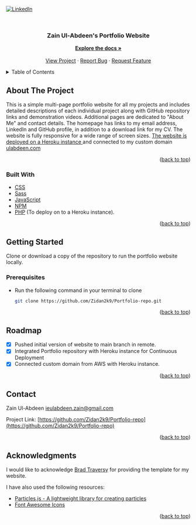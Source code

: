 <div id="top"></div>



<!-- PROJECT SHIELDS -->
<!--
*** I'm using markdown "reference style" links for readability.
*** Reference links are enclosed in brackets [ ] instead of parentheses ( ).
*** See the bottom of this document for the declaration of the reference variables
*** for contributors-url, forks-url, etc. This is an optional, concise syntax you may use.
*** https://www.markdownguide.org/basic-syntax/#reference-style-links
-->

[![LinkedIn][linkedin-shield]][linkedin-url]



<!-- PROJECT LOGO -->
<br />
<div align="center">
 
  <h3 align="center">Zain Ul-Abdeen's Portfolio Website</h3>
  <p align="center">
    <a href="https://github.com/Zidan2k9/Portfolio-repo/"><strong>Explore the docs »</strong></a>
    <br />
    <br />
    <a href="http://www.ulabdeen.com/index.html">View Project</a>
    ·
    <a href="https://github.com/Zidan2k9/Portfolio-repo//issues">Report Bug</a>
    ·
    <a href="https://github.com/Zidan2k9/Portfolio-repo/">Request Feature</a>
  </p>
</div>



<!-- TABLE OF CONTENTS -->
<details>
  <summary>Table of Contents</summary>
  <ol>
    <li>
      <a href="#about-the-project">About The Project</a>
      <ul>
        <li><a href="#built-with">Built With</a></li>
      </ul>
    </li>
    <li>
      <a href="#getting-started">Getting Started</a>
      <ul>
        <li><a href="#prerequisites">Prerequisites</a></li>
      </ul>
    </li>
    <li><a href="#roadmap">Roadmap</a></li>
    <li><a href="#contact">Contact</a></li>
    <li><a href="#acknowledgments">Acknowledgments</a></li>
  </ol>
</details>



<!-- ABOUT THE PROJECT -->
## About The Project



This is a simple multi-page portfolio website for all my projects and includes detailed descriptions of each individual project along with GitHub repository links and demonstration videos. Additional pages are dedicated to "About Me" and contact details. The homepage has links to my email address, LinkedIn and GitHub profile, in addition to a download link for my CV.  The website is fully responsive for a wide range of screen sizes. [The website is deployed on a Heroku instance ](https://github.com/Zidan2k9/Portfolio-repo/deployments/activity_log?environment=ulabdeen-portfolio) and connected to my custom domain [ulabdeen.com](http://www.ulabdeen.com)



<p align="right">(<a href="#top">back to top</a>)</p>



### Built With



* [CSS](https://www.w3.org/Style/CSS/)
* [Sass](https://sass-lang.com/)
* [JavaScript](https://www.javascript.com/)
* [NPM](https://www.npmjs.com/)
* [PHP](https://www.php.net/) (To deploy on to a Heroku instance).

<p align="right">(<a href="#top">back to top</a>)</p>



<!-- GETTING STARTED -->
## Getting Started

Clone or download a copy of the repository to run the portfolio website locally.

### Prerequisites

* Run the following command in your terminal to clone
  ```sh
  git clone https://github.com/Zidan2k9/Portfolio-repo.git
  ```

<p align="right">(<a href="#top">back to top</a>)</p>







<!-- ROADMAP -->
## Roadmap
- [x] Pushed initial version of website to main branch in remote.
- [x] Integrated Portfolio repository with Heroku instance for Continuous Deployment
- [x] Connected custom domain from AWS with Heroku instance.

<p align="right">(<a href="#top">back to top</a>)</p>


<!-- CONTACT -->
## Contact

Zain Ul-Abdeen ieulabdeen.zain@gmail.com

Project Link: [https://github.com/Zidan2k9/Portfolio-repo](https://github.com/Zidan2k9/Portfolio-repo)

<p align="right">(<a href="#top">back to top</a>)</p>



<!-- ACKNOWLEDGMENTS -->
## Acknowledgments

I would like to acknowledge [Brad Traversy](https://github.com/bradtraversy) for providing the template for my website.

I have also used the following resources: 

* [Particles.js - A lightweight library for creating particles](https://vincentgarreau.com/particles.js/)
* [Font Awesome Icons](https://fontawesome.com)


<p align="right">(<a href="#top">back to top</a>)</p>



<!-- MARKDOWN LINKS & IMAGES -->
<!-- https://www.markdownguide.org/basic-syntax/#reference-style-links -->
[contributors-url]: https://github.com/othneildrew/Best-README-Template/graphs/contributors
[forks-shield]: https://img.shields.io/github/forks/othneildrew/Best-README-Template.svg?style=for-the-badge
[forks-url]: https://github.com/othneildrew/Best-README-Template/network/members
[stars-shield]: https://img.shields.io/github/stars/othneildrew/Best-README-Template.svg?style=for-the-badge
[stars-url]: https://github.com/othneildrew/Best-README-Template/stargazers
[license-shield]: https://img.shields.io/github/license/othneildrew/Best-README-Template.svg?style=for-the-badge
[license-url]: https://github.com/othneildrew/Best-README-Template/blob/master/LICENSE.txt
[linkedin-shield]: https://img.shields.io/badge/-LinkedIn-black.svg?style=for-the-badge&logo=linkedin&colorB=555
[linkedin-url]: https://linkedin.com/in/zainulabdeen1
